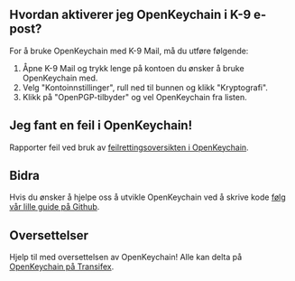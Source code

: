 [//]: # (Merk: Putt hver setning på en egen linje, Transifex putter hver linje i sitt eget oversettelsesfelt!)

## Hvordan aktiverer jeg OpenKeychain i K-9 e-post?
For å bruke OpenKeychain med K-9 Mail, må du utføre følgende:
  1. Åpne K-9 Mail og trykk lenge på kontoen du ønsker å bruke OpenKeychain med.
  2. Velg "Kontoinnstillinger", rull ned til bunnen og klikk "Kryptografi".
  3. Klikk på "OpenPGP-tilbyder" og vel OpenKeychain fra listen.

## Jeg fant en feil i OpenKeychain!
Rapporter feil ved bruk av [feilrettingsoversikten i OpenKeychain](https://github.com/openpgp-keychain/openpgp-keychain/issues).

## Bidra
Hvis du ønsker å hjelpe oss å utvikle OpenKeychain ved å skrive kode [følg vår lille guide på Github](https://github.com/openpgp-keychain/openpgp-keychain#contribute-code).

## Oversettelser
Hjelp til med oversettelsen av OpenKeychain! Alle kan delta på [OpenKeychain på Transifex](https://www.transifex.com/projects/p/open-keychain/).